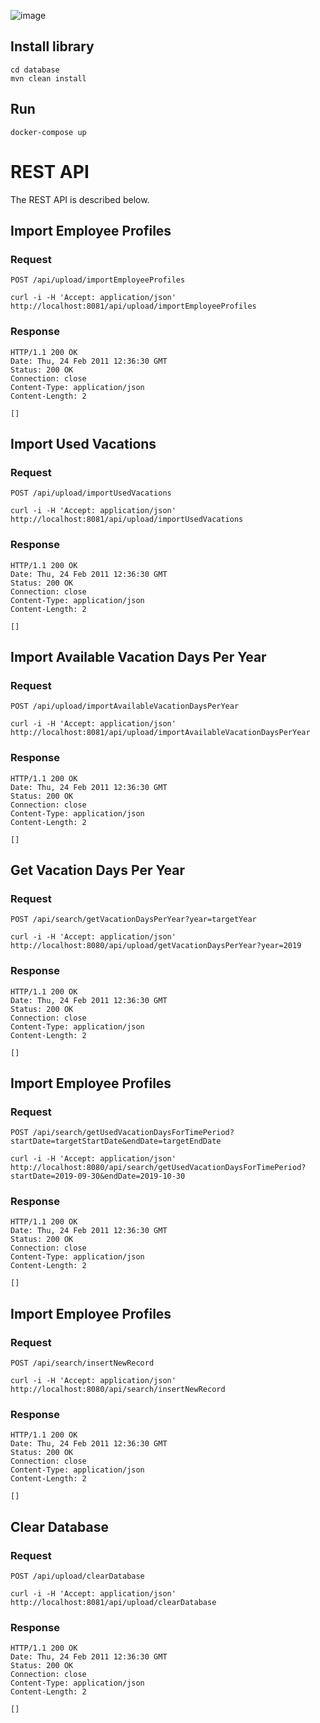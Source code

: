 ![image](https://user-images.githubusercontent.com/55301074/219312228-c049a5a7-ad38-4035-98bc-d406af904657.png)

## Install library

    cd database
    mvn clean install
    
## Run

    docker-compose up 
    
# REST API

The REST API is described below.

## Import Employee Profiles

### Request

`POST /api/upload/importEmployeeProfiles`

    curl -i -H 'Accept: application/json' http://localhost:8081/api/upload/importEmployeeProfiles

### Response

    HTTP/1.1 200 OK
    Date: Thu, 24 Feb 2011 12:36:30 GMT
    Status: 200 OK
    Connection: close
    Content-Type: application/json
    Content-Length: 2

    []

## Import Used Vacations

### Request

`POST /api/upload/importUsedVacations`

    curl -i -H 'Accept: application/json' http://localhost:8081/api/upload/importUsedVacations

### Response
    
    HTTP/1.1 200 OK
    Date: Thu, 24 Feb 2011 12:36:30 GMT
    Status: 200 OK
    Connection: close
    Content-Type: application/json
    Content-Length: 2

    []

## Import Available Vacation Days Per Year

### Request

`POST /api/upload/importAvailableVacationDaysPerYear`

    curl -i -H 'Accept: application/json' http://localhost:8081/api/upload/importAvailableVacationDaysPerYear

### Response

    HTTP/1.1 200 OK
    Date: Thu, 24 Feb 2011 12:36:30 GMT
    Status: 200 OK
    Connection: close
    Content-Type: application/json
    Content-Length: 2

    []

## Get Vacation Days Per Year

### Request

`POST /api/search/getVacationDaysPerYear?year=targetYear`

    curl -i -H 'Accept: application/json' http://localhost:8080/api/upload/getVacationDaysPerYear?year=2019

### Response

    HTTP/1.1 200 OK
    Date: Thu, 24 Feb 2011 12:36:30 GMT
    Status: 200 OK
    Connection: close
    Content-Type: application/json
    Content-Length: 2

    []

## Import Employee Profiles

### Request

`POST /api/search/getUsedVacationDaysForTimePeriod?startDate=targetStartDate&endDate=targetEndDate`

    curl -i -H 'Accept: application/json' http://localhost:8080/api/search/getUsedVacationDaysForTimePeriod?startDate=2019-09-30&endDate=2019-10-30

### Response

    HTTP/1.1 200 OK
    Date: Thu, 24 Feb 2011 12:36:30 GMT
    Status: 200 OK
    Connection: close
    Content-Type: application/json
    Content-Length: 2

    []

## Import Employee Profiles

### Request

`POST /api/search/insertNewRecord`

    curl -i -H 'Accept: application/json' http://localhost:8080/api/search/insertNewRecord

### Response

    HTTP/1.1 200 OK
    Date: Thu, 24 Feb 2011 12:36:30 GMT
    Status: 200 OK
    Connection: close
    Content-Type: application/json
    Content-Length: 2

    []

## Clear Database

### Request

`POST /api/upload/clearDatabase`

    curl -i -H 'Accept: application/json' http://localhost:8081/api/upload/clearDatabase

### Response

    HTTP/1.1 200 OK
    Date: Thu, 24 Feb 2011 12:36:30 GMT
    Status: 200 OK
    Connection: close
    Content-Type: application/json
    Content-Length: 2

    []
